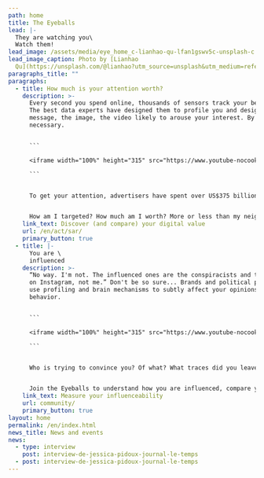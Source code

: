 ```yaml
---
path: home
title: The Eyeballs
lead: |-
  They are watching you\
  Watch them!
lead_image: /assets/media/eye_home_c-lianhao-qu-lfan1gswv5c-unsplash-c.jpeg
lead_image_caption: Photo by [Lianhao
  Qu](https://unsplash.com/@lianhao?utm_source=unsplash&utm_medium=referral&utm_content=creditCopyText)
paragraphs_title: ""
paragraphs:
  - title: How much is your attention worth?
    description: >-
      Every second you spend online, thousands of sensors track your behaviour.
      The best data experts have designed them to profile you and design the
      message, the image, the video likely to arouse your interest. By any means
      necessary.


      ```

      <iframe width="100%" height="315" src="https://www.youtube-nocookie.com/embed/G1_ryVCLWoc" title="YouTube video player" frameborder="0" allow="accelerometer; autoplay; clipboard-write; encrypted-media; gyroscope; picture-in-picture" allowfullscreen></iframe>

      ```


      To get your attention, advertisers have spent over US$375 billion on digital media in 2020 alone. 


      How am I targeted? How much am I worth? More or less than my neighbour? Why? Join the Eyeballs and find out what digital sauce you are being eaten with.
    link_text: Discover (and compare) your digital value
    url: /en/act/sar/
    primary_button: true
  - title: |-
      You are \
      influenced
    description: >-
      “No way. I'm not. The influenced ones are the conspiracists and the kids
      on Instagram, not me.” Don't be so sure... Brands and political parties
      use profiling and brain mechanisms to subtly affect your opinions and
      behavior.


      ```

      <iframe width="100%" height="315" src="https://www.youtube-nocookie.com/embed/rPcrvRuEv9k?start=7" title="YouTube video player" frameborder="0" allow="accelerometer; autoplay; clipboard-write; encrypted-media; gyroscope; picture-in-picture" allowfullscreen></iframe>

      ```


      Who is trying to convince you? Of what? What traces did you leave online for them to believe that you are manipulable?


      Join the Eyeballs to understand how you are influenced, compare yourself to the average and see the difference in perception of your profile between the different apps and media you use.
    link_text: Measure your influenceability
    url: community/
    primary_button: true
layout: home
permalink: /en/index.html
news_title: News and events
news:
  - type: interview
    post: interview-de-jessica-pidoux-journal-le-temps
  - post: interview-de-jessica-pidoux-journal-le-temps
---
```

